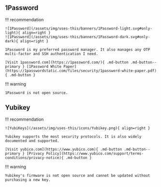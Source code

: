 ## 1Password

!!! recommendation

    ![1Password](/assets/img/uses-this/banners/1Password-light.svg#only-light){ align=right }
    ![1Password](/assets/img/uses-this/banners/1Password-dark.svg#only-dark){ align=right }

    1Password is my preferred password manager. It also manages any OTP multi-factor and SSH authentication I need.

    [Visit 1password.com](https://1password.com/){ .md-button .md-button--primary } [1Password White Paper](https://1passwordstatic.com/files/security/1password-white-paper.pdf){ .md-button }

!!! warning

    1Password is not open source.

## Yubikey

!!! recommendation

    ![YubiKeys](/assets/img/uses-this/icons/Yubikey.png){ align=right }

    Yubikey supports the most security protocols. It is also widely documented and supported.

    [Visit yubico.com](https://www.yubico.com){ .md-button .md-button--primary } [Privacy Policy](https://www.yubico.com/support/terms-conditions/privacy-notice){ .md-button }

!!! warning

    Yubikey's firmware is not open source and cannot be updated without purchasing a new key.
